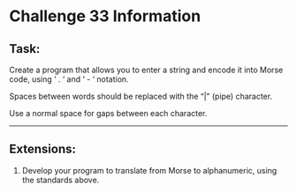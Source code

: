# Challenge 33 Information
## Task:
Create a program that allows you to enter a string and encode it into Morse code, using ‘ . ‘ and ‘ - ‘ notation. 

Spaces between words should be replaced with the “|” (pipe) character. 

Use
a normal space for gaps between each character.

---

## Extensions:
1. Develop your program to translate from Morse to alphanumeric, using the standards above.
